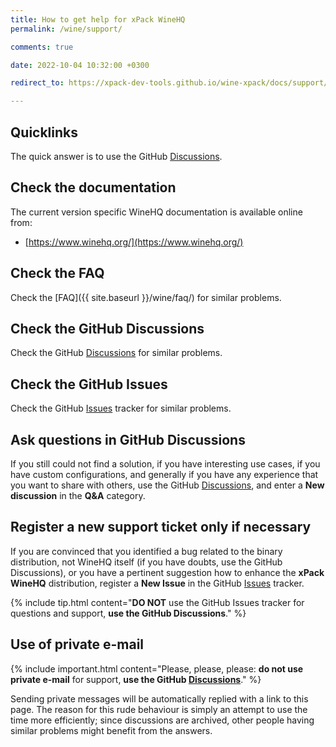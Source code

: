 ```yaml
---
title: How to get help for xPack WineHQ
permalink: /wine/support/

comments: true

date: 2022-10-04 10:32:00 +0300

redirect_to: https://xpack-dev-tools.github.io/wine-xpack/docs/support/

---
```


## Quicklinks

The quick answer is to use the GitHub
[Discussions](https://github.com/xpack-dev-tools/wine-xpack/discussions/).

## Check the documentation

The current version specific WineHQ documentation is available online from:

- [https://www.winehq.org/](https://www.winehq.org/)

## Check the FAQ

Check the [FAQ]({{ site.baseurl }}/wine/faq/)
for similar problems.

## Check the GitHub Discussions

Check the GitHub [Discussions](https://github.com/xpack-dev-tools/wine-xpack/discussions/) for
similar problems.

## Check the GitHub Issues

Check the GitHub
[Issues](https://github.com/xpack-dev-tools/wine-xpack/issues/)
tracker for similar problems.

## Ask questions in GitHub Discussions

If you still could not find a solution, if you have interesting use
cases, if you have custom configurations, and generally if you have
any experience that you want to share with others, use the GitHub
[Discussions](https://github.com/xpack-dev-tools/wine-xpack/discussions/),
and enter a **New discussion** in the **Q&A** category.

## Register a new support ticket only if necessary

If you are convinced that you identified a bug related to the binary
distribution, not WineHQ itself (if you have doubts, use the GitHub Discussions),
or you have a pertinent suggestion how to enhance the **xPack WineHQ**
distribution, register a **New Issue** in the GitHub
[Issues](https://github.com/xpack-dev-tools/wine-xpack/issues/)
tracker.

{% include tip.html content="**DO NOT** use the GitHub Issues tracker
for questions and support, **use the GitHub Discussions**." %}

## Use of private e-mail

{% include important.html content="Please, please, please: **do not use
private e-mail** for support, **use the GitHub
[Discussions](https://github.com/xpack-dev-tools/wine-xpack/discussions/)**." %}

Sending private messages will be automatically replied with
a link to this page.
The reason for this rude behaviour is simply an attempt to use
the time more efficiently; since discussions are archived, other people
having similar problems might benefit from the answers.
